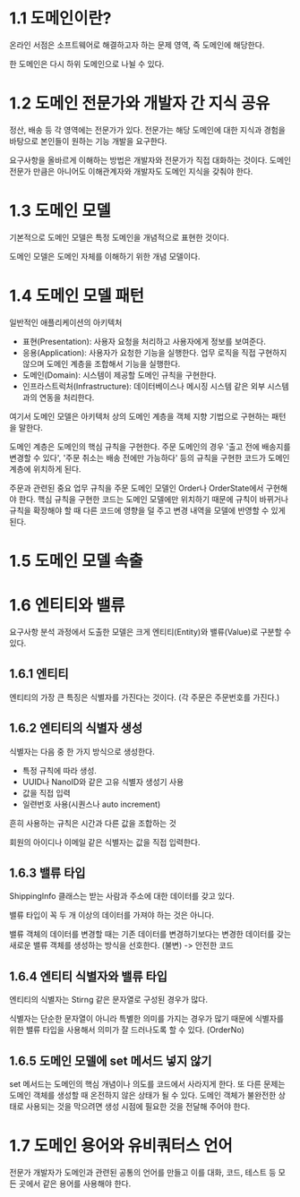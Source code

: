 # 1.1 도메인이란?
온라인 서점은 소프트웨어로 해결하고자 하는 문제 영역, 즉 도메인에 해당한다.

한 도메인은 다시 하위 도메인으로 나뉠 수 있다.

# 1.2 도메인 전문가와 개발자 간 지식 공유
정산, 배송 등 각 영역에는 전문가가 있다.
전문가는 해당 도메인에 대한 지식과 경험을 바탕으로 본인들이 원하는 기능 개발을 요구한다.

요구사항을 올바르게 이해하는 방법은 개발자와 전문가가 직접 대화하는 것이다.
도메인 전문가 만큼은 아니어도 이해관계자와 개발자도 도메인 지식을 갖춰야 한다.

# 1.3 도메인 모델
기본적으로 도메인 모델은 특정 도메인을 개념적으로 표현한 것이다.

도메인 모델은 도메인 자체를 이해하기 위한 개념 모델이다.

# 1.4 도메인 모델 패턴
일반적인 애플리케이션의 아키텍처
- 표현(Presentation): 사용자 요청을 처리하고  사용자에게 정보를 보여준다.
- 응용(Application): 사용자가 요청한 기능을 실행한다. 업무 로직을 직접 구현하지 않으며 도메인 계층을 조합해서 기능을 실행한다.
- 도메인(Domain): 시스템이 제공할 도메인 규칙을 구현한다.
- 인프라스트럭처(Infrastructure): 데이터베이스나 메시징 시스템 같은 외부 시스템과의 연동을 처리한다.

여기서 도메인 모델은 아키텍처 상의 도메인 계층을 객체 지향 기법으로 구현하는 패턴을 말한다.

도메인 계층은 도메인의 핵심 규칙을 구현한다. 
주문 도메인의 경우 '출고 전에 배송지를 변경할 수 있다', '주문 취소는 배송 전에만 가능하다' 등의 규칙을 구현한 코드가 도메인 계층에 위치하게 된다.

주문과 관련된 중요 업무 규칙을 주문 도메인 모델인 Order나 OrderState에서 구현해야 한다.
핵심 규칙을 구현한 코드는 도메인 모델에만 위치하기 때문에 규칙이 바뀌거나 규칙을 확장해야 할 때 다른 코드에 영향을 덜 주고 변경 내역을 모델에 반영할 수 있게 된다.

# 1.5 도메인 모델 속출

# 1.6 엔티티와 밸류
요구사항 분석 과정에서 도출한 모델은 크게 엔티티(Entity)와 밸류(Value)로 구분할 수 있다.

## 1.6.1 엔티티
엔티티의 가장 큰 특징은 식별자를 가진다는 것이다. (각 주문은 주문번호를 가진다.)

## 1.6.2 엔티티의 식별자 생성
식별자는 다음 중 한 가지 방식으로 생성한다.
- 특정 규칙에 따라 생성.
- UUID나 NanoID와 같은 고유 식별자 생성기 사용
- 값을 직접 입력
- 일련번호 사용(시퀀스나 auto increment)

흔히 사용하는 규칙은 시간과 다른 값을 조합하는 것

회원의 아이디나 이메일 같은 식별자는 값을 직접 입력한다.

## 1.6.3 밸류 타입
ShippingInfo 클래스는 받는 사람과 주소에 대한 데이터를 갖고 있다.

밸류 타입이 꼭 두 개 이상의 데이터를 가져야 하는 것은 아니다.

밸류 객체의 데이터를 변경할 때는 기존 데이터를 변경하기보다는 변경한 데이터를 갖는 새로운 밸류 객체를 생성하는 방식을 선호한다. (불변) -> 안전한 코드

## 1.6.4 엔티티 식별자와 밸류 타입
엔티티의 식별자는 Stirng 같은 문자열로 구성된 경우가 많다.

식별자는 단순한 문자열이 아니라 특별한 의미를 가지는 경우가 많기 때문에 식별자를 위한 밸류 타입을 사용해서 의미가 잘 드러나도록 할 수 있다. (OrderNo)

## 1.6.5 도메인 모델에 set 메서드 넣지 않기
set 메서드는 도메인의 핵심 개념이나 의도를 코드에서 사라지게 한다.
또 다른 문제는 도메인 객체를 생성할 때 온전하지 않은 상태가 될 수 있다.
도메인 객체가 불완전한 상태로 사용되는 것을 막으려면 생성 시점에 필요한 것을 전달해 주어야 한다.


# 1.7 도메인 용어와 유비쿼터스 언어
전문가 개발자가 도메인과 관련된 공통의 언어를 만들고 이를 대화, 코드, 테스트 등 모든 곳에서 같은 용어를 사용해야 한다.